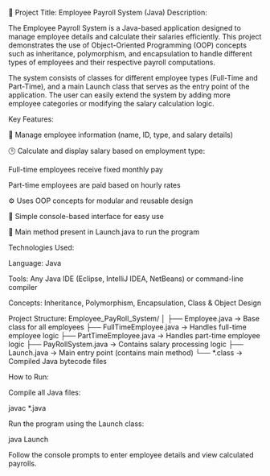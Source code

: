 🧾 Project Title: Employee Payroll System (Java)
Description:

The Employee Payroll System is a Java-based application designed to manage employee details and calculate their salaries efficiently. This project demonstrates the use of Object-Oriented Programming (OOP) concepts such as inheritance, polymorphism, and encapsulation to handle different types of employees and their respective payroll computations.

The system consists of classes for different employee types (Full-Time and Part-Time), and a main Launch class that serves as the entry point of the application. The user can easily extend the system by adding more employee categories or modifying the salary calculation logic.

Key Features:

🧍 Manage employee information (name, ID, type, and salary details)

🕒 Calculate and display salary based on employment type:

Full-time employees receive fixed monthly pay

Part-time employees are paid based on hourly rates

⚙️ Uses OOP concepts for modular and reusable design

💾 Simple console-based interface for easy use

🚀 Main method present in Launch.java to run the program

Technologies Used:

Language: Java

Tools: Any Java IDE (Eclipse, IntelliJ IDEA, NetBeans) or command-line compiler

Concepts: Inheritance, Polymorphism, Encapsulation, Class & Object Design

Project Structure:
Employee_PayRoll_System/
│
├── Employee.java              → Base class for all employees
├── FullTimeEmployee.java      → Handles full-time employee logic
├── PartTimeEmployee.java      → Handles part-time employee logic
├── PayRollSystem.java         → Contains salary processing logic
├── Launch.java                → Main entry point (contains main method)
└── *.class                    → Compiled Java bytecode files

How to Run:

Compile all Java files:

javac *.java


Run the program using the Launch class:

java Launch


Follow the console prompts to enter employee details and view calculated payrolls.
